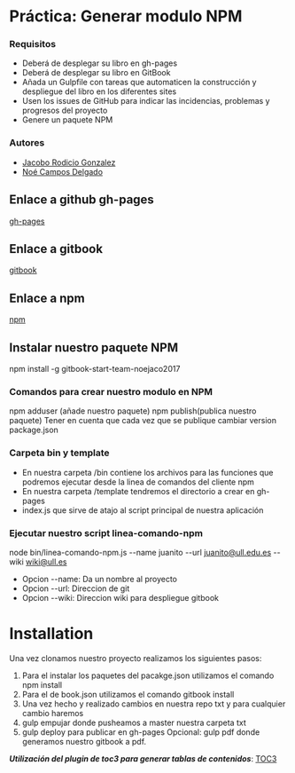 #
# Práctica: Generar modulo NPM

### Requisitos

* Deberá de desplegar su libro en gh-pages
* Deberá de desplegar su libro en GitBook
* Añada un Gulpfile con tareas que automaticen la construcción y despliegue del libro en los diferentes sites
* Usen los issues de GitHub para indicar las incidencias, problemas y progresos del proyecto
* Genere un paquete NPM

### Autores

* [Jacobo Rodicio Gonzalez](http://alu0100836059.github.io/pagina_personal/)
* [Noé Campos Delgado](dsi1516.github.io/Practica1)

## Enlace a github gh-pages
[gh-pages](https://ull-esit-sytw-1617.github.io/tareas-iniciales-noejaco2017/)

## Enlace a gitbook
[gitbook](https://alu0100836059.gitbooks.io/apuntessytw/content/)

## Enlace a npm
[npm](https://www.npmjs.com/package/gitbook-start-team-noejaco2017)

## Instalar nuestro paquete NPM
npm install -g gitbook-start-team-noejaco2017 

### Comandos para crear nuestro modulo en NPM
npm adduser (añade nuestro paquete)
npm publish(publica nuestro paquete)
Tener en cuenta que cada vez que se publique cambiar version package.json

### Carpeta bin y template
* En nuestra carpeta /bin contiene los archivos para las funciones que podremos ejecutar desde la linea de comandos del cliente npm
* En nuestra carpeta /template tendremos el directorio a crear en gh-pages
*  index.js que sirve de atajo al script principal de nuestra aplicación

### Ejecutar nuestro script linea-comando-npm
node bin/linea-comando-npm.js --name juanito --url juanito@ull.edu.es --wiki wiki@ull.es
* Opcion --name: Da un nombre al proyecto
* Opcion --url: Direccion de git
* Opcion --wiki: Direccion wiki para despliegue gitbook 

# Installation
Una vez clonamos nuestro proyecto realizamos los siguientes pasos:
1. Para el instalar los paquetes del pacakge.json utilizamos el comando npm install
2. Para el de book.json utilizamos el comando gitbook install
3. Una vez hecho y realizado cambios en nuestra repo txt y para cualquier cambio haremos
4. gulp empujar donde pusheamos a master nuestra carpeta txt
5. gulp deploy para publicar en gh-pages
Opcional: gulp pdf donde generamos nuestro gitbook a pdf.



___Utilización del plugin de toc3 para generar tablas de contenidos___:
[TOC3](https://plugins.gitbook.com/plugin/toc3)
